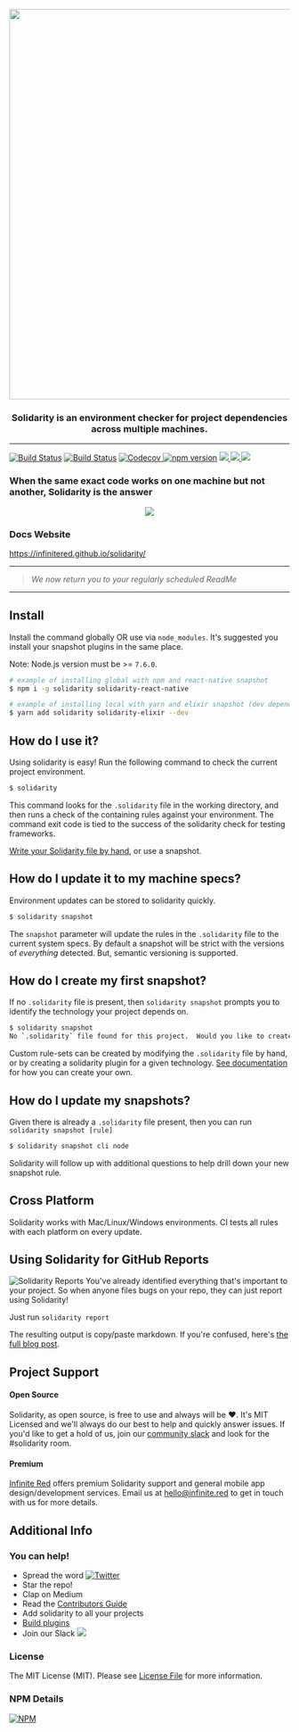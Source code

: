 <p align="center">
  <img src="https://raw.githubusercontent.com/infinitered/solidarity/master/_art/combo.jpg" width="700px" />
  <h3 align="center">Solidarity is an environment checker for project dependencies across multiple machines.</h3>
  <hr/>
  <a href='https://semaphoreci.com/ir/solidarity'> <img src='https://semaphoreci.com/api/v1/ir/solidarity/branches/master/badge.svg' alt='Build Status'></a>
  <a href='https://travis-ci.org/infinitered/solidarity'> <img src='https://travis-ci.org/infinitered/solidarity.svg?branch=master' alt='Build Status'></a>
  <a href="https://codecov.io/gh/infinitered/solidarity">
    <img src="https://codecov.io/gh/infinitered/solidarity/graph/badge.svg" alt="Codecov" />
  </a>
  <a href="https://badge.fury.io/js/solidarity"><img src="https://badge.fury.io/js/solidarity.svg" alt="npm version"></a>
  <a href="https://www.npmjs.com/package/solidarity">
    <img src="https://img.shields.io/npm/dt/solidarity.svg">
  </a>
  <a href="https://ci.appveyor.com/project/GantMan/solidarity">
    <img src="https://ci.appveyor.com/api/projects/status/eqn3imsv7pk75sjv/branch/master?svg=true">
  </a>
  <a href="https://app.fossa.io/projects/git%2Bgithub.com%2Finfinitered%2Fsolidarity?ref=badge_shield">
    <img src="https://app.fossa.io/api/projects/git%2Bgithub.com%2Finfinitered%2Fsolidarity.svg?type=shield">
  </a>
</p>

### When the same exact code works on one machine but not another, Solidarity is the answer

<p align="center">
  <img src="https://user-images.githubusercontent.com/997157/36068817-297b9e02-0ea4-11e8-96b5-9ea7a34401e2.gif" align="center" />
</p>

### Docs Website
https://infinitered.github.io/solidarity/

-------
> _We now return you to your regularly scheduled ReadMe_
-------

## Install
Install the command globally OR use via `node_modules`.  It's suggested you install your snapshot plugins in the same place.

Note:
Node.js version must be >= `7.6.0`.
```sh
# example of installing global with npm and react-native snapshot
$ npm i -g solidarity solidarity-react-native

# example of installing local with yarn and elixir snapshot (dev dependencies)
$ yarn add solidarity solidarity-elixir --dev
```

## How do I use it?
Using solidarity is easy! Run the following command to check the current project environment.
```sh
$ solidarity
```
This command looks for the `.solidarity` file in the working directory, and then runs a check of the containing rules against your environment.  The command exit code is tied to the success of the solidarity check for testing frameworks.

[Write your Solidarity file by hand](https://infinitered.github.io/solidarity/#/docs/options), or use a snapshot.

## How do I update it to my machine specs?
Environment updates can be stored to solidarity quickly.
```sh
$ solidarity snapshot
```
The `snapshot` parameter will update the rules in the `.solidarity` file to the current system specs. By default a snapshot will be strict with the versions of _everything_ detected.  But, semantic versioning is supported.

## How do I create my first snapshot?
If no `.solidarity` file is present, then `solidarity snapshot` prompts you to identify the technology your project depends on.

```sh
$ solidarity snapshot
No `.solidarity` file found for this project.  Would you like to create one? (Y/n)
```

Custom rule-sets can be created by modifying the `.solidarity` file by hand, or by creating a solidarity plugin for a given technology.  [See documentation](https://infinitered.github.io/solidarity/) for how you can create your own.

## How do I update my snapshots?
Given there is already a `.solidarity` file present, then you can run `solidarity snapshot [rule]`

```sh
$ solidarity snapshot cli node
```

Solidarity will follow up with additional questions to help drill down your new snapshot rule.


## Cross Platform
Solidarity works with Mac/Linux/Windows environments. CI tests all rules with each platform on every update.

## Using Solidarity for GitHub Reports
![Solidarity Reports](https://cdn-images-1.medium.com/max/2000/1*EE_NX4i1YeVowVuBSdT78w.gif)
You've already identified everything that's important to your project.  So when anyone files bugs on your repo, they can just report using Solidarity!

Just run `solidarity report`

The resulting output is copy/paste markdown.  If you're confused, here's [the full blog post](https://shift.infinite.red/effortless-environment-reports-d129d53eb405).

## Project Support
#### Open Source
Solidarity, as open source, is free to use and always will be :heart:.  It's MIT Licensed and we'll always do our best to help and quickly answer issues.  If you'd like to get a hold of us, join our [community slack](http://community.infinite.red) and look for the #solidarity room.

#### Premium
[Infinite Red](https://infinite.red/) offers premium Solidarity support and general mobile app design/development services. Email us at [hello@infinite.red](mailto:hello@infinite.red) to get in touch with us for more details.

## Additional Info
### You can help!
* Spread the word [![Twitter](https://img.shields.io/twitter/url/https/github.com/infinitered/solidarity.svg?style=social)](https://twitter.com/intent/tweet?text=%F0%9F%92%BB%20Developer%20Environment%20Protection:&url=https%3A%2F%2Fgithub.com%2Finfinitered%2Fsolidarity)
* Star the repo!
* Clap on Medium
* Read the [Contributors Guide](https://github.com/infinitered/solidarity/blob/master/docs/contributorsGuide.md)
* Add solidarity to all your projects
* [Build plugins](https://github.com/infinitered/solidarity/blob/master/docs/plugins.md)
* Join our Slack <a href="http://community.infinite.red/">
    <img src="https://infiniteredcommunity.herokuapp.com/badge.svg">
  </a>

### License
The MIT License (MIT). Please see [License File](LICENSE) for more information.

### NPM Details
[![NPM](https://nodei.co/npm/solidarity.png)](https://npmjs.org/package/solidarity)


